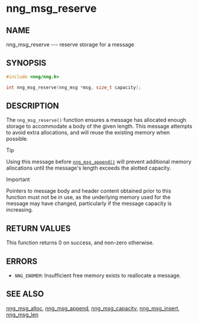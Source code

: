 # nng_msg_reserve

## NAME

nng_msg_reserve --- reserve storage for a message

## SYNOPSIS

```c
#include <nng/nng.h>

int nng_msg_reserve(nng_msg *msg, size_t capacity);
```

## DESCRIPTION

The `nng_msg_reserve()` function ensures a message has allocated enough storage
to accommodate a body of the given length.
This message attempts to avoid extra allocations,
and will reuse the existing memory when possible.

> [!TIP]
> Using this message before [`nng_msg_append()`](nng_msg_append.md)
> will prevent additional memory allocations until the message's length exceeds
> the alotted capacity.

> [!IMPORTANT]
> Pointers to message body and header content obtained prior to this
> function must not be in use, as the underlying memory used for the message
> may have changed, particularly if the message capacity is increasing.

## RETURN VALUES

This function returns 0 on success, and non-zero otherwise.

## ERRORS

- `NNG_ENOMEM`: Insufficient free memory exists to reallocate a message.

## SEE ALSO

[nng_msg_alloc](nng_msg_alloc.md),
[nng_msg_append](nng_msg_append.md),
[nng_msg_capacity](nng_msg_capacity.md),
[nng_msg_insert](nng_msg_insert.md),
[nng_msg_len](nng_msg_len.md)
